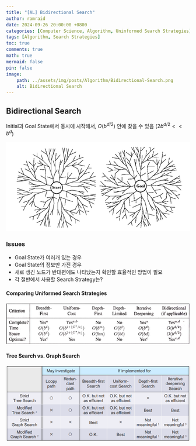 ```yaml
---
title: "[AL] Bidirectional Search"
author: ramraid
date: 2024-09-26 20:00:00 +0800
categories: [Computer Science, Algorithm, Uninformed Search Strategies]
tags: [Algorithm, Search Strategies]
toc: true
comments: true
math: true
mermaid: false
pin: false
image:
    path: ../assets/img/posts/Algorithm/Bidirectional-Search.png
    alt: Bidirectional Search
---
```


## Bidirectional Search

Initial과 Goal State에서 동시에 시작해서, $O(b^{d/2})$ 안에 찾을 수 있음 ($2b^{d/2} << b^d$)

![Bidirectional](../assets/img/posts/Algorithm/Bidirectional-Search.png)


### Issues
- Goal State가 여러개 있는 경우
- Goal State의 정보만 가진 경우
- 새로 생긴 노드가 반대편에도 나타났는지 확인할 효율적인 방법이 필요
- 각 절반에서 사용할 Search Strategy는?

#### Comparing Uniformed Search Strategies

![ComparingUniformedSearchStrategies](../assets/img/posts/Algorithm/Comparing-Uniformed-Search.png)

#### Tree Search vs. Graph Search

![Tree-Graph-Search](../assets/img/posts/Algorithm/TreeVSGraph.png)